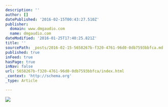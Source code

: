 ```yaml
---
description: ''
author: []
datePublished: '2016-02-15T00:43:27.510Z'
publisher:
  domain: www.dmgaudio.com
  name: dmgaudio.com
dateModified: '2016-01-25T17:40:25.821Z'
title: ''
sourcePath: _posts/2016-02-15-5658267b-f320-4761-96d0-0db7593bbfca.md
published: true
inFeed: true
hasPage: true
inNav: false
url: 5658267b-f320-4761-96d0-0db7593bbfca/index.html
_context: 'http://schema.org'
_type: Article

---
```

![](http://www.dmgaudio.com/images/pagetitle-products.png)